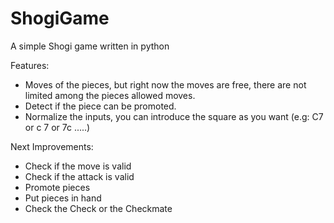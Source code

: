 # ShogiGame

A simple Shogi game written in python

Features:

- Moves of the pieces, but right now the moves are free, there are not limited among the pieces allowed moves.
- Detect if the piece can be promoted.
- Normalize the inputs, you can introduce the square as you want (e.g: C7 or c 7 or 7c .....)

Next Improvements:
- Check if the move is valid
- Check if the attack is valid
- Promote pieces
- Put pieces in hand
- Check the Check or the Checkmate

